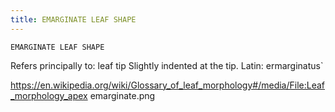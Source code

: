 ```yaml
---
title: EMARGINATE LEAF SHAPE
---
```

`EMARGINATE LEAF SHAPE`

Refers principally to: leaf tip
Slightly indented at the tip.
Latin: ermarginatus`

https://en.wikipedia.org/wiki/Glossary_of_leaf_morphology#/media/File:Leaf_morphology_apex emarginate.png